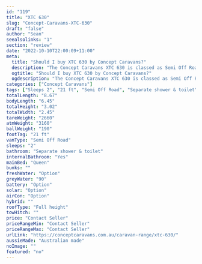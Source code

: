 ```yaml
---
id: "119"
title: "XTC 630"
slug: "Concept-Caravans-XTC-630"
draft: "false"
author: "Sean"
seealsolinks: "1"
section: "review"
date: "2022-10-10T22:00:09+11:00"
meta:
  title: "Should I buy XTC 630 by Concept Caravans?"
  description: "The Concept Caravans XTC 630 is classed as Semi Off Road, and sleeps 2 people. It is Australian made and comes in at 21 ft. It generally has Separate shower & toilet."
  ogtitle: "Should I buy XTC 630 by Concept Caravans?"
  ogdescription: "The Concept Caravans XTC 630 is classed as Semi Off Road, and sleeps 2 people. It is Australian made and comes in at 21 ft. It generally has Separate shower & toilet."
categories: ["Concept Caravans"]
tags: ["Sleeps 2", "21 ft", "Semi Off Road", "Separate shower & toilet", "Full height", "Price Unknown"]
totalLength: "8.67"
bodyLength: "6.45"
totalHeight: "3.02"
totalWidth: "2.45"
tareWeight: "2660"
atmWeight: "3160"
ballWeight: "190"
footTag: "21 ft"
vanType: "Semi Off Road"
sleeps: "2"
bathroom: "Separate shower & toilet"
internalBathroom: "Yes"
mainBed: "Queen"
bunks: ""
freshWater: "Option"
greyWater: "90"
battery: "Option"
solar: "Option"
airCon: "Option"
hybrid: ""
roofType: "Full height"
towHitch: ""
price: "Contact Seller"
priceRangeMin: "Contact Seller"
priceRangeMax: "Contact Seller"
urlLink: "https://conceptcaravans.com.au/caravan-range/xtc-630/"
aussieMade: "Australian made"
noImage: ""
featured: "no"
---
```


